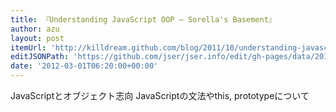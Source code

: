 ```yaml
---
title: 『Understanding JavaScript OOP — Sorella's Basement』
author: azu
layout: post
itemUrl: 'http://killdream.github.com/blog/2011/10/understanding-javascript-oop/'
editJSONPath: 'https://github.com/jser/jser.info/edit/gh-pages/data/2012/03/index.json'
date: '2012-03-01T06:20:00+00:00'
---
```

JavaScriptとオブジェクト志向
JavaScriptの文法やthis, prototypeについて
